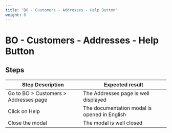 ```yaml
---
title: "BO - Customers - Addresses - Help Button"
weight: 6
---
```


# BO - Customers - Addresses - Help Button
## Steps
| Step Description | Expected result |
| ----- | ----- |
| Go to BO > Customers > Addresses page | The Addresses page is well displayed |
| Click on Help | The documentation modal is opened in English |
| Close the modal | The modal is well closed |
